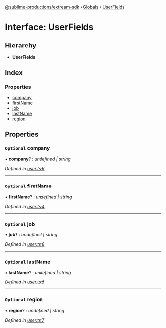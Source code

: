 [@sublime-productions/extream-sdk](../README.md) › [Globals](../globals.md) › [UserFields](userfields.md)

# Interface: UserFields

## Hierarchy

* **UserFields**

## Index

### Properties

* [company](userfields.md#optional-company)
* [firstName](userfields.md#optional-firstname)
* [job](userfields.md#optional-job)
* [lastName](userfields.md#optional-lastname)
* [region](userfields.md#optional-region)

## Properties

### `Optional` company

• **company**? : *undefined | string*

*Defined in [user.ts:6](https://github.com/Extream-SaaS/ex-sdk/blob/c40df84/src/user.ts#L6)*

___

### `Optional` firstName

• **firstName**? : *undefined | string*

*Defined in [user.ts:4](https://github.com/Extream-SaaS/ex-sdk/blob/c40df84/src/user.ts#L4)*

___

### `Optional` job

• **job**? : *undefined | string*

*Defined in [user.ts:8](https://github.com/Extream-SaaS/ex-sdk/blob/c40df84/src/user.ts#L8)*

___

### `Optional` lastName

• **lastName**? : *undefined | string*

*Defined in [user.ts:5](https://github.com/Extream-SaaS/ex-sdk/blob/c40df84/src/user.ts#L5)*

___

### `Optional` region

• **region**? : *undefined | string*

*Defined in [user.ts:7](https://github.com/Extream-SaaS/ex-sdk/blob/c40df84/src/user.ts#L7)*
